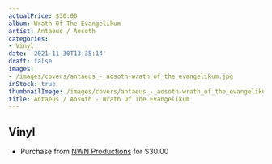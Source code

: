 ```yaml
---
actualPrice: $30.00
album: Wrath Of The Evangelikum
artist: Antaeus / Aosoth
categories:
- Vinyl
date: '2021-11-30T13:35:14'
draft: false
images:
- /images/covers/antaeus_-_aosoth-wrath_of_the_evangelikum.jpg
inStock: true
thumbnailImage: /images/covers/antaeus_-_aosoth-wrath_of_the_evangelikum-thumb.jpg
title: Antaeus / Aosoth - Wrath Of The Evangelikum
---
```


## Vinyl
* Purchase from [NWN Productions](http://shop.nwnprod.com/index.php?route=product/product&path=75&product_id=15679&sort=pd.name&order=ASC) for $30.00
